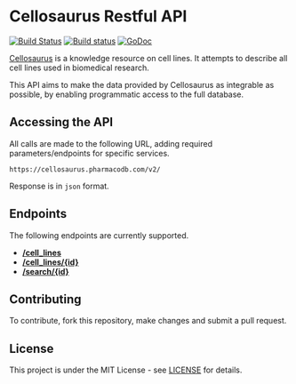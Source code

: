 # Cellosaurus Restful API

[![Build Status](https://travis-ci.org/assefamaru/cellosaurus.svg?branch=master)](https://travis-ci.org/assefamaru/cellosaurus)
[![Build status](https://ci.appveyor.com/api/projects/status/os3kne9qkch7mils?svg=true)](https://ci.appveyor.com/project/assefamaru/cellosaurus)
[![GoDoc](https://godoc.org/github.com/assefamaru/cellosaurus?status.svg)](https://godoc.org/github.com/assefamaru/cellosaurus)

[Cellosaurus](http://web.expasy.org/cellosaurus/) is a knowledge resource on cell lines. It attempts to describe all cell lines used in biomedical research.

This API aims to make the data provided by Cellosaurus as integrable as possible, by enabling programmatic access to the full database.

## Accessing the API

All calls are made to the following URL, adding required parameters/endpoints for specific services.

```
https://cellosaurus.pharmacodb.com/v2/
```

Response is in `json` format.

## Endpoints

The following endpoints are currently supported.

* **[/cell_lines](docs/template.md)**
* **[/cell_lines/{id}](docs/template.md)**
* **[/search/{id}](docs/template.md)**

## Contributing

To contribute, fork this repository, make changes and submit a pull request.

## License

This project is under the MIT License - see [LICENSE](LICENSE) for details.
